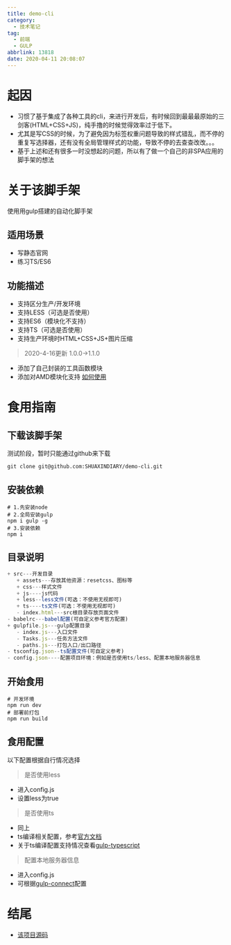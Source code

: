 ```yaml
---
title: demo-cli
category:
  - 技术笔记
tag:
  - 前端
  - GULP
abbrlink: 13818
date: 2020-04-11 20:08:07
---
```


# 起因
- 习惯了基于集成了各种工具的cli，来进行开发后，有时候回到最最最原始的三剑客(HTML+CSS+JS)，纯手撸的时候觉得效率过于低下。
- 尤其是写CSS的时候，为了避免因为标签权重问题导致的样式错乱，而不停的重复写选择器，还有没有全局管理样式的功能，导致不停的去查查改改。。。
- 基于上述和还有很多一时没想起的问题，所以有了做一个自己的非SPA应用的脚手架的想法
<!-- more -->
# 关于该脚手架
使用用gulp搭建的自动化脚手架

## 适用场景
- 写静态官网
- 练习TS/ES6

## 功能描述
- 支持区分生产/开发环境
- 支持LESS（可选是否使用）
- 支持ES6（模块化不支持）
- 支持TS（可选是否使用）
- 支持生产环境时HTML+CSS+JS+图片压缩

>2020-4-16更新 1.0.0->1.1.0
- 添加了自己封装的工具函数模块
- 添加对AMD模块化支持 [如何使用](https://requirejs.org/)


# 食用指南

## 下载该脚手架
测试阶段，暂时只能通过github来下载
```shell
git clone git@github.com:SHUAXINDIARY/demo-cli.git
```

## 安装依赖
```shell
# 1.先安装node
# 2.全局安装gulp
npm i gulp -g
# 3.安装依赖
npm i 
```

## 目录说明
```js
+ src---开发目录
   + assets---存放其他资源：resetcss、图标等
   + css---样式文件
   + js----js代码
   + less--less文件(可选：不使用无视即可)
   + ts----ts文件(可选：不使用无视即可)
   - index.html---src根目录存放页面文件
- babelrc---babel配置(可自定义参考官方配置)
+ gulpfile.js---gulp配置目录
   - index.js---入口文件
   - Tasks.js---任务方法文件
   - paths.js---打包入口/出口路径
- tsconfig.json--ts配置文件(可自定义参考)
- config.json----配置项目环境：例如是否使用ts/less、配置本地服务器信息
```
## 开始食用
```shell
# 开发环境
npm run dev
# 部署前打包
npm run build
```


## 食用配置
以下配置根据自行情况选择

>是否使用less
- 进入config.js
- 设置less为true

>是否使用ts
- 同上
- ts编译相关配置，参考[官方文档](https://typescript.bootcss.com/tsconfig-json.html)
- 关于ts编译配置支持情况查看[gulp-typescript](https://www.npmjs.com/package/gulp-typescript)

>配置本地服务器信息
- 进入config.js
- 可根据[gulp-connect](https://www.npmjs.com/package/gulp-connect)配置

# 结尾
- [该项目源码](https://github.com/SHUAXINDIARY/demo-cli)